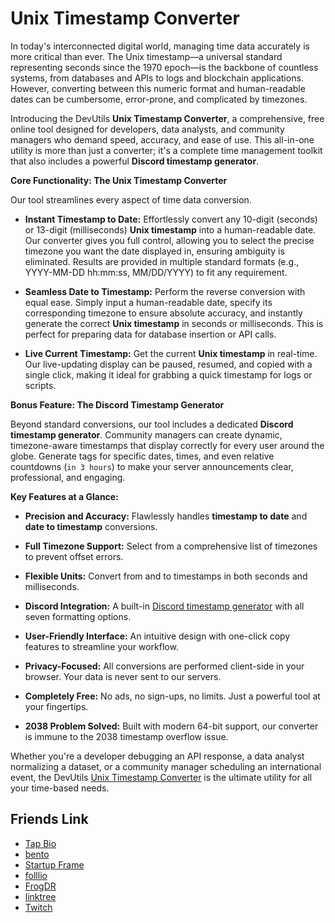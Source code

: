 # Unix Timestamp Converter

In today's interconnected digital world, managing time data accurately is more critical than ever. The Unix timestamp—a universal standard representing seconds since the 1970 epoch—is the backbone of countless systems, from databases and APIs to logs and blockchain applications. However, converting between this numeric format and human-readable dates can be cumbersome, error-prone, and complicated by timezones.

Introducing the DevUtils **Unix Timestamp Converter**, a comprehensive, free online tool designed for developers, data analysts, and community managers who demand speed, accuracy, and ease of use. This all-in-one utility is more than just a converter; it's a complete time management toolkit that also includes a powerful **Discord timestamp generator**.

**Core Functionality: The Unix Timestamp Converter**

Our tool streamlines every aspect of time data conversion.

- **Instant Timestamp to Date:** Effortlessly convert any 10-digit (seconds) or 13-digit (milliseconds) **Unix timestamp** into a human-readable date. Our converter gives you full control, allowing you to select the precise timezone you want the date displayed in, ensuring ambiguity is eliminated. Results are provided in multiple standard formats (e.g., YYYY-MM-DD hh:mm:ss, MM/DD/YYYY) to fit any requirement.
  
- **Seamless Date to Timestamp:** Perform the reverse conversion with equal ease. Simply input a human-readable date, specify its corresponding timezone to ensure absolute accuracy, and instantly generate the correct **Unix timestamp** in seconds or milliseconds. This is perfect for preparing data for database insertion or API calls.
  
- **Live Current Timestamp:** Get the current **Unix timestamp** in real-time. Our live-updating display can be paused, resumed, and copied with a single click, making it ideal for grabbing a quick timestamp for logs or scripts.
  

**Bonus Feature: The Discord Timestamp Generator**

Beyond standard conversions, our tool includes a dedicated **Discord timestamp generator**. Community managers can create dynamic, timezone-aware timestamps that display correctly for every user around the globe. Generate tags for specific dates, times, and even relative countdowns (`in 3 hours`) to make your server announcements clear, professional, and engaging.

**Key Features at a Glance:**

- **Precision and Accuracy:** Flawlessly handles **timestamp to date** and **date to timestamp** conversions.
  
- **Full Timezone Support:** Select from a comprehensive list of timezones to prevent offset errors.
  
- **Flexible Units:** Convert from and to timestamps in both seconds and milliseconds.
  
- **Discord Integration:** A built-in [Discord timestamp generator](https://timestamps.top/discord-timestamp) with all seven formatting options.
  
- **User-Friendly Interface:** An intuitive design with one-click copy features to streamline your workflow.
  
- **Privacy-Focused:** All conversions are performed client-side in your browser. Your data is never sent to our servers.
  
- **Completely Free:** No ads, no sign-ups, no limits. Just a powerful tool at your fingertips.
  
- **2038 Problem Solved:** Built with modern 64-bit support, our converter is immune to the 2038 timestamp overflow issue.
  

Whether you're a developer debugging an API response, a data analyst normalizing a dataset, or a community manager scheduling an international event, the DevUtils [Unix Timestamp Converter](https://timestamps.top) is the ultimate utility for all your time-based needs.

## Friends Link

- [Tap Bio](https://tap.bio/@UnixTimestamp)
- [bento](https://bento.me/timestamp)
- [Startup Frame](https://startupfa.me/timestamp)
- [folllio](https://folll.io/timestamp)
- [FrogDR](https://frogdr.com/timestamps.top)
- [linktree](https://linktr.ee/unixtimestamp)
- [Twitch](https://www.twitch.tv/timestampconverter/about)